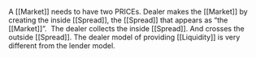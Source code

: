 A [[Market]] needs to have two PRICEs. Dealer makes the [[Market]] by creating the inside [[Spread]], the [[Spread]] that appears as “the [[Market]]”.  The dealer collects the inside [[Spread]]. And crosses the outside [[Spread]]. The dealer model of providing [[Liquidity]] is very different from the lender model.